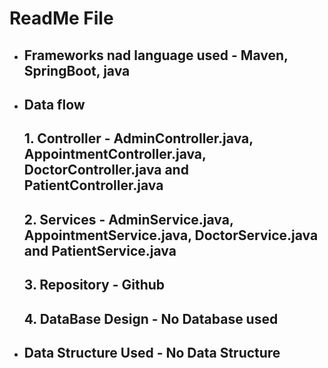 #           ReadMe File

*   ##    Frameworks nad language used - Maven, SpringBoot, java
*   ##    Data flow
    ##   1. Controller - AdminController.java, AppointmentController.java, DoctorController.java and PatientController.java
    ##   2. Services - AdminService.java, AppointmentService.java, DoctorService.java and PatientService.java
    ##   3. Repository - Github
    ##   4. DataBase Design - No Database used 

* ## Data Structure Used - No Data Structure
